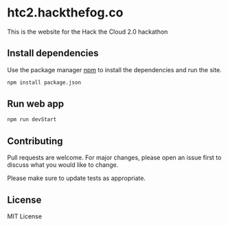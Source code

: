 # htc2.hackthefog.co
This is the website for the Hack the Cloud 2.0 hackathon

## Install dependencies

Use the package manager [npm](https://www.npmjs.com) to install the dependencies and run the site.

```bash
npm install package.json
```

## Run web app

```bash
npm run devStart
```

## Contributing
Pull requests are welcome. For major changes, please open an issue first to discuss what you would like to change.

Please make sure to update tests as appropriate.

## License
MIT License